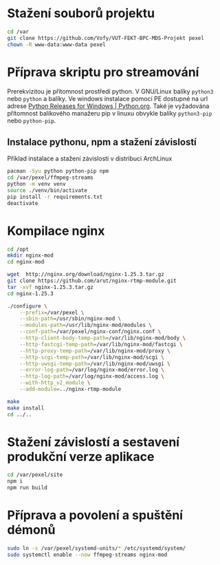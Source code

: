 # Stažení souborů projektu
```sh
cd /var
git clone https://github.com/Vofy/VUT-FEKT-BPC-MDS-Projekt pexel
chown -R www-data:www-data pexel
```

# Příprava skriptu pro streamování

Prerekvizitou je přítomnost prostředí python. V GNU/Linux balíky `python3` nebo `python` a balíky. Ve windows instalace pomocí PE dostupné na url adrese [Python Releases for Windows | Python.org](https://www.python.org/downloads/windows/). Také je vyžadována přítomnost balíkového manažeru pip v linuxu obvykle balíky `python3-pip` nebo `python-pip`.

## Instalace pythonu, npm a stažení závislostí

Příklad instalace a stažení závislostí v distribuci ArchLinux


```sh
pacman -Syu python python-pip npm
cd /var/pexel/ffmpeg-streams
python -m venv venv
source ./venv/bin/activate
pip install -r requirements.txt
deactivate
```

# Kompilace nginx

```sh
cd /opt
mkdir nginx-mod
cd nginx-mod

wget  http://nginx.org/download/nginx-1.25.3.tar.gz
git clone https://github.com/arut/nginx-rtmp-module.git
tar -xvf nginx-1.25.3.tar.gz
cd nginx-1.25.3

./configure \
    --prefix=/var/pexel \
	--sbin-path=/usr/sbin/nginx-mod \
	--modules-path=/usr/lib/nginx-mod/modules \
    --conf-path=/var/pexel/nginx-conf/nginx.conf \
    --http-client-body-temp-path=/var/lib/nginx-mod/body \
    --http-fastcgi-temp-path=/var/lib/nginx-mod/fastcgi \
    --http-proxy-temp-path=/var/lib/nginx-mod/proxy \
    --http-scgi-temp-path=/var/lib/nginx-mod/scgi \
    --http-uwsgi-temp-path=/var/lib/nginx-mod/uwsgi \
    --error-log-path=/var/log/nginx-mod/error.log \
    --http-log-path=/var/log/nginx-mod/access.log \
    --with-http_v2_module \
    --add-module=../nginx-rtmp-module

make
make install
cd ../..
```

# Stažení závislostí a sestavení produkční verze aplikace
```sh
cd /var/pexel/site
npm i
npm run build
```

# Příprava a povolení a spuštění démonů
```sh
sudo ln -s /var/pexel/systemd-units/* /etc/systemd/system/
sudo systemctl enable --now ffmpeg-streams nginx-mod
```
